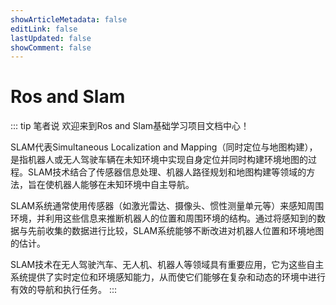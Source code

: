 ```yaml
---
showArticleMetadata: false
editLink: false
lastUpdated: false
showComment: false
---
```


# Ros and Slam

::: tip 笔者说
欢迎来到Ros and Slam基础学习项目文档中心！

SLAM代表Simultaneous Localization and Mapping（同时定位与地图构建），是指机器人或无人驾驶车辆在未知环境中实现自身定位并同时构建环境地图的过程。SLAM技术结合了传感器信息处理、机器人路径规划和地图构建等领域的方法，旨在使机器人能够在未知环境中自主导航。

SLAM系统通常使用传感器（如激光雷达、摄像头、惯性测量单元等）来感知周围环境，并利用这些信息来推断机器人的位置和周围环境的结构。通过将感知到的数据与先前收集的数据进行比较，SLAM系统能够不断改进对机器人位置和环境地图的估计。

SLAM技术在无人驾驶汽车、无人机、机器人等领域具有重要应用，它为这些自主系统提供了实时定位和环境感知能力，从而使它们能够在复杂和动态的环境中进行有效的导航和执行任务。
:::